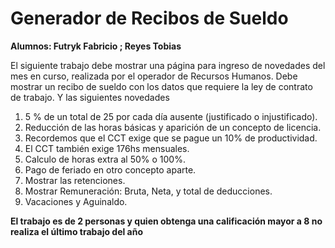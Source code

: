 # Generador de Recibos de Sueldo

**Alumnos: Futryk Fabricio ; Reyes Tobias**

El siguiente trabajo debe mostrar una página para ingreso de novedades del mes en curso, realizada por el operador de Recursos Humanos.
Debe mostrar un recibo de sueldo con los datos que requiere la ley de contrato de trabajo. Y las siguientes novedades
1)  5 % de un total de 25 por cada día ausente (justificado o injustificado).
2)  Reducción de las horas básicas y aparición de un concepto de licencia.
3)  Recordemos que el CCT exige que se pague un 10% de productividad.
4)  El CCT también exige 176hs mensuales.
5)  Calculo de horas extra al 50% o 100%.
6)  Pago de feriado en otro concepto aparte.
7)  Mostrar las retenciones.
8)  Mostrar Remuneración: Bruta, Neta, y total de deducciones.
9)  Vacaciones y Aguinaldo.

**El trabajo es de 2 personas y quien obtenga una calificación mayor a 8 no realiza el último trabajo del año**
